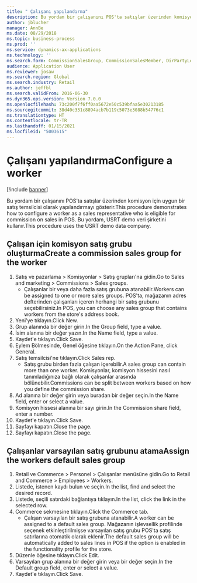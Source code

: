 ```yaml
---
title: " Çalışanı yapılandırma"
description: Bu yordam bir çalışanını POS'ta satışlar üzerinden komisyon için uygun bir satış temsilcisi olarak yapılandırmayı gösterir.
author: jblucher
manager: AnnBe
ms.date: 08/29/2018
ms.topic: business-process
ms.prod: ''
ms.service: dynamics-ax-applications
ms.technology: ''
ms.search.form: CommissionSalesGroup, CommissionSalesMember, DirPartyLookup, HcmWorker
audience: Application User
ms.reviewer: josaw
ms.search.region: Global
ms.search.industry: Retail
ms.author: jeffbl
ms.search.validFrom: 2016-06-30
ms.dyn365.ops.version: Version 7.0.0
ms.openlocfilehash: 73c200f7f6ff0aa5672e50c539bfaa5e30213185
ms.sourcegitcommit: 38d40c331c8894acb7b119c5073e3088b54776c1
ms.translationtype: HT
ms.contentlocale: tr-TR
ms.lasthandoff: 01/15/2021
ms.locfileid: "5003615"
---
```

# <a name="configure-a-worker"></a><span data-ttu-id="63643-103"> Çalışanı yapılandırma</span><span class="sxs-lookup"><span data-stu-id="63643-103">Configure a worker</span></span>

[!include [banner](../includes/banner.md)]

<span data-ttu-id="63643-104">Bu yordam bir çalışanını POS'ta satışlar üzerinden komisyon için uygun bir satış temsilcisi olarak yapılandırmayı gösterir.</span><span class="sxs-lookup"><span data-stu-id="63643-104">This procedure demonstrates how to configure a worker as a sales representative who is eligible for commission on sales in POS.</span></span> <span data-ttu-id="63643-105">Bu yordam, USRT demo veri şirketini kullanır.</span><span class="sxs-lookup"><span data-stu-id="63643-105">This procedure uses the USRT demo data company.</span></span>


## <a name="create-a-commission-sales-group-for-the-worker"></a><span data-ttu-id="63643-106">Çalışan için komisyon satış grubu oluşturma</span><span class="sxs-lookup"><span data-stu-id="63643-106">Create a commission sales group for the worker</span></span>
1. <span data-ttu-id="63643-107">Satış ve pazarlama > Komisyonlar > Satış grupları'na gidin.</span><span class="sxs-lookup"><span data-stu-id="63643-107">Go to Sales and marketing > Commissions > Sales groups.</span></span>
    * <span data-ttu-id="63643-108">Çalışanlar bir veya daha fazla satış grubuna atanabilir.</span><span class="sxs-lookup"><span data-stu-id="63643-108">Workers can be assigned to one or more sales groups.</span></span> <span data-ttu-id="63643-109">POS'ta, mağazanın adres defterinden çalışanları içeren herhangi bir satış grubunu seçebilirsiniz.</span><span class="sxs-lookup"><span data-stu-id="63643-109">In POS, you can choose any sales group that contains workers from the store's address book.</span></span>  
2. <span data-ttu-id="63643-110">Yeni'ye tıklayın.</span><span class="sxs-lookup"><span data-stu-id="63643-110">Click New.</span></span>
3. <span data-ttu-id="63643-111">Grup alanında bir değer girin.</span><span class="sxs-lookup"><span data-stu-id="63643-111">In the Group field, type a value.</span></span>
4. <span data-ttu-id="63643-112">İsim alanına bir değer yazın.</span><span class="sxs-lookup"><span data-stu-id="63643-112">In the Name field, type a value.</span></span>
5. <span data-ttu-id="63643-113">Kaydet'e tıklayın.</span><span class="sxs-lookup"><span data-stu-id="63643-113">Click Save.</span></span>
6. <span data-ttu-id="63643-114">Eylem Bölmesinde, Genel öğesine tıklayın.</span><span class="sxs-lookup"><span data-stu-id="63643-114">On the Action Pane, click General.</span></span>
7. <span data-ttu-id="63643-115">Satış temsilcisi'ne tıklayın.</span><span class="sxs-lookup"><span data-stu-id="63643-115">Click Sales rep.</span></span>
    * <span data-ttu-id="63643-116">Satış grubu birden fazla çalışan içerebilir.</span><span class="sxs-lookup"><span data-stu-id="63643-116">A sales group can contain more than one worker.</span></span> <span data-ttu-id="63643-117">Komisyonlar, komisyon hissesini nasıl tanımladığınıza bağlı olarak çalışanlar arasında bölünebilir.</span><span class="sxs-lookup"><span data-stu-id="63643-117">Commissions can be split between workers based on how you define the commission share.</span></span>  
8. <span data-ttu-id="63643-118">Ad alanına bir değer girin veya buradan bir değer seçin.</span><span class="sxs-lookup"><span data-stu-id="63643-118">In the Name field, enter or select a value.</span></span>
9. <span data-ttu-id="63643-119">Komisyon hissesi alanına bir sayı girin.</span><span class="sxs-lookup"><span data-stu-id="63643-119">In the Commission share field, enter a number.</span></span>
10. <span data-ttu-id="63643-120">Kaydet'e tıklayın.</span><span class="sxs-lookup"><span data-stu-id="63643-120">Click Save.</span></span>
11. <span data-ttu-id="63643-121">Sayfayı kapatın.</span><span class="sxs-lookup"><span data-stu-id="63643-121">Close the page.</span></span>
12. <span data-ttu-id="63643-122">Sayfayı kapatın.</span><span class="sxs-lookup"><span data-stu-id="63643-122">Close the page.</span></span>

## <a name="assign-the-workers-default-sales-group"></a><span data-ttu-id="63643-123">Çalışanlar varsayılan satış grubunu atama</span><span class="sxs-lookup"><span data-stu-id="63643-123">Assign the workers default sales group</span></span>
1. <span data-ttu-id="63643-124">Retail ve Commerce > Personel > Çalışanlar menüsüne gidin.</span><span class="sxs-lookup"><span data-stu-id="63643-124">Go to Retail and Commerce > Employees > Workers.</span></span>
2. <span data-ttu-id="63643-125">Listede, istenen kaydı bulun ve seçin.</span><span class="sxs-lookup"><span data-stu-id="63643-125">In the list, find and select the desired record.</span></span>
3. <span data-ttu-id="63643-126">Listede, seçili satırdaki bağlantıya tıklayın.</span><span class="sxs-lookup"><span data-stu-id="63643-126">In the list, click the link in the selected row.</span></span>
4. <span data-ttu-id="63643-127">Commerce sekmesine tıklayın.</span><span class="sxs-lookup"><span data-stu-id="63643-127">Click the Commerce tab.</span></span>
    * <span data-ttu-id="63643-128">Çalışan varsayılan bir satış grubuna atanabilir.</span><span class="sxs-lookup"><span data-stu-id="63643-128">A worker can be assigned to a default sales group.</span></span> <span data-ttu-id="63643-129">Mağazanın işlevsellik profilinde seçenek etkinleştirilmişse varsayılan satış grubu POS'ta satış satırlarına otomatik olarak eklenir.</span><span class="sxs-lookup"><span data-stu-id="63643-129">The default sales group will be automatically added to sales lines in POS if the option is enabled in the functionality profile for the store.</span></span>  
5. <span data-ttu-id="63643-130">Düzenle öğesine tıklayın.</span><span class="sxs-lookup"><span data-stu-id="63643-130">Click Edit.</span></span>
6. <span data-ttu-id="63643-131">Varsayılan grup alanına bir değer girin veya bir değer seçin.</span><span class="sxs-lookup"><span data-stu-id="63643-131">In the Default group field, enter or select a value.</span></span>
7. <span data-ttu-id="63643-132">Kaydet'e tıklayın.</span><span class="sxs-lookup"><span data-stu-id="63643-132">Click Save.</span></span>

